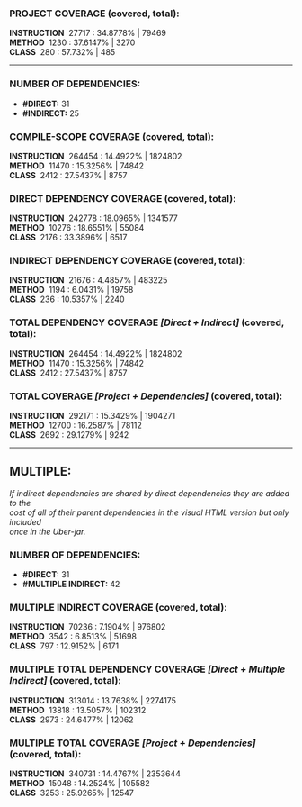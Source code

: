 ### PROJECT COVERAGE (covered, total):  
**INSTRUCTION** &nbsp;27717 : 34.8778% | 79469  
**METHOD** &nbsp;1230 : 37.6147% | 3270  
**CLASS** &nbsp;280 : 57.732% | 485  
  
----------------------------------------------------------------  
### **NUMBER OF DEPENDENCIES:**   
- **#DIRECT:** 31  
- **#INDIRECT:** 25  
### COMPILE-SCOPE COVERAGE (covered, total):  
**INSTRUCTION** &nbsp;264454 : 14.4922% | 1824802  
**METHOD** &nbsp;11470 : 15.3256% | 74842  
**CLASS** &nbsp;2412 : 27.5437% | 8757  
  
### DIRECT DEPENDENCY COVERAGE (covered, total):  
**INSTRUCTION** &nbsp;242778 : 18.0965% | 1341577  
**METHOD** &nbsp;10276 : 18.6551% | 55084  
**CLASS** &nbsp;2176 : 33.3896% | 6517  
  
### INDIRECT DEPENDENCY COVERAGE (covered, total):  
**INSTRUCTION** &nbsp;21676 : 4.4857% | 483225  
**METHOD** &nbsp;1194 : 6.0431% | 19758  
**CLASS** &nbsp;236 : 10.5357% | 2240  
  
### TOTAL DEPENDENCY COVERAGE _[Direct + Indirect]_ (covered, total):  
**INSTRUCTION** &nbsp;264454 : 14.4922% | 1824802  
**METHOD** &nbsp;11470 : 15.3256% | 74842  
**CLASS** &nbsp;2412 : 27.5437% | 8757  
  
### TOTAL COVERAGE _[Project + Dependencies]_ (covered, total):  
**INSTRUCTION** &nbsp;292171 : 15.3429% | 1904271  
**METHOD** &nbsp;12700 : 16.2587% | 78112  
**CLASS** &nbsp;2692 : 29.1279% | 9242  
  
----------------------------------------------------------------  
## MULTIPLE:  
_If indirect dependencies are shared by direct dependencies they are added to the  
cost of all of their parent dependencies in the visual HTML version but only included  
once in the Uber-jar._  
### **NUMBER OF DEPENDENCIES:**   
- **#DIRECT:** 31  
- **#MULTIPLE INDIRECT:** 42  
### MULTIPLE INDIRECT COVERAGE (covered, total):  
**INSTRUCTION** &nbsp;70236 : 7.1904% | 976802  
**METHOD** &nbsp;3542 : 6.8513% | 51698  
**CLASS** &nbsp;797 : 12.9152% | 6171  
  
### MULTIPLE TOTAL DEPENDENCY COVERAGE _[Direct + Multiple Indirect]_ (covered, total):  
**INSTRUCTION** &nbsp;313014 : 13.7638% | 2274175  
**METHOD** &nbsp;13818 : 13.5057% | 102312  
**CLASS** &nbsp;2973 : 24.6477% | 12062  
  
### MULTIPLE TOTAL COVERAGE _[Project + Dependencies]_ (covered, total):  
**INSTRUCTION** &nbsp;340731 : 14.4767% | 2353644  
**METHOD** &nbsp;15048 : 14.2524% | 105582  
**CLASS** &nbsp;3253 : 25.9265% | 12547  
